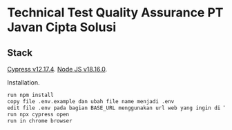 # Technical Test Quality Assurance PT Javan Cipta Solusi

## Stack

[Cypress v12.17.4](https://www.cypress.io/).
[Node JS v18.16.0](https://nodejs.org/en).

Installation.

```sh
run npm install
copy file .env.example dan ubah file name menjadi .env
edit file .env pada bagian BASE_URL menggunakan url web yang ingin di Test
run npx cypress open
run in chrome browser
```
